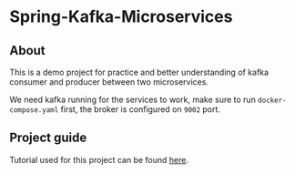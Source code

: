 # Spring-Kafka-Microservices

## About

This is a demo project for practice and better understanding of kafka consumer and producer between two microservices.

We need kafka running for the services to work, make sure to run ```docker-compose.yaml``` first, the broker is configured on ```9002``` port.

## Project guide
Tutorial used for this project can be found [here](https://betterprogramming.pub/kafka-with-java-spring-and-docker-asynchronous-communication-between-microservices-e1d00e120831).
